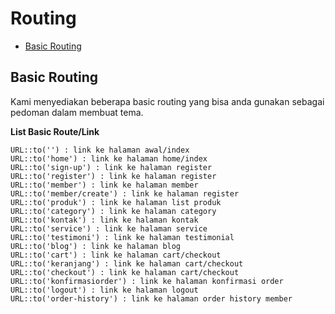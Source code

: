 # Routing

- [Basic Routing](#basic-routing)

<a name="basic-routing"></a>
## Basic Routing
Kami menyediakan beberapa basic routing yang bisa anda gunakan sebagai pedoman dalam membuat tema. 

**List Basic Route/Link**

	URL::to('') : link ke halaman awal/index
	URL::to('home') : link ke halaman home/index
	URL::to('sign-up') : link ke halaman register
	URL::to('register') : link ke halaman register
	URL::to('member') : link ke halaman member
	URL::to('member/create') : link ke halaman register
	URL::to('produk') : link ke halaman list produk
	URL::to('category') : link ke halaman category
	URL::to('kontak') : link ke halaman kontak
	URL::to('service') : link ke halaman service
	URL::to('testimoni') : link ke halaman testimonial
	URL::to('blog') : link ke halaman blog
	URL::to('cart') : link ke halaman cart/checkout
	URL::to('keranjang') : link ke halaman cart/checkout
	URL::to('checkout') : link ke halaman cart/checkout
	URL::to('konfirmasiorder') : link ke halaman konfirmasi order
	URL::to('logout') : link ke halaman logout
	URL::to('order-history') : link ke halaman order history member
